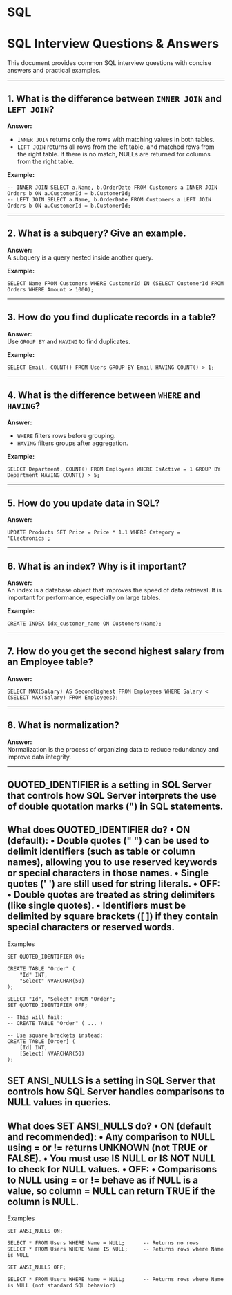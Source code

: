 # SQL

# SQL Interview Questions & Answers

This document provides common SQL interview questions with concise answers and practical examples.

---

## 1. What is the difference between `INNER JOIN` and `LEFT JOIN`?

**Answer:**  
- `INNER JOIN` returns only the rows with matching values in both tables.
- `LEFT JOIN` returns all rows from the left table, and matched rows from the right table. If there is no match, NULLs are returned for columns from the right table.

**Example:**
```
-- INNER JOIN SELECT a.Name, b.OrderDate FROM Customers a INNER JOIN Orders b ON a.CustomerId = b.CustomerId;
-- LEFT JOIN SELECT a.Name, b.OrderDate FROM Customers a LEFT JOIN Orders b ON a.CustomerId = b.CustomerId;
```
---

## 2. What is a subquery? Give an example.

**Answer:**  
A subquery is a query nested inside another query.

**Example:**
```
SELECT Name FROM Customers WHERE CustomerId IN (SELECT CustomerId FROM Orders WHERE Amount > 1000);
```

---

## 3. How do you find duplicate records in a table?

**Answer:**  
Use `GROUP BY` and `HAVING` to find duplicates.

**Example:**
```
SELECT Email, COUNT() FROM Users GROUP BY Email HAVING COUNT() > 1;
```

---

## 4. What is the difference between `WHERE` and `HAVING`?

**Answer:**  
- `WHERE` filters rows before grouping.
- `HAVING` filters groups after aggregation.

**Example:**
```
SELECT Department, COUNT() FROM Employees WHERE IsActive = 1 GROUP BY Department HAVING COUNT() > 5;
```

---

## 5. How do you update data in SQL?

**Answer:**
```
UPDATE Products SET Price = Price * 1.1 WHERE Category = 'Electronics';
```

---

## 6. What is an index? Why is it important?

**Answer:**  
An index is a database object that improves the speed of data retrieval. It is important for performance, especially on large tables.

**Example:**
```
CREATE INDEX idx_customer_name ON Customers(Name);

```

---

## 7. How do you get the second highest salary from an Employee table?

**Answer:**
```
SELECT MAX(Salary) AS SecondHighest FROM Employees WHERE Salary < (SELECT MAX(Salary) FROM Employees);
```

---

## 8. What is normalization?

**Answer:**  
Normalization is the process of organizing data to reduce redundancy and improve data integrity.

---

QUOTED_IDENTIFIER is a setting in SQL Server that controls how SQL Server interprets the use of double quotation marks (") in SQL statements.
---
What does QUOTED_IDENTIFIER do?
•	ON (default):
•	Double quotes (" ") can be used to delimit identifiers (such as table or column names), allowing you to use reserved keywords or special characters in those names.
•	Single quotes (' ') are still used for string literals.
•	OFF:
•	Double quotes are treated as string delimiters (like single quotes).
•	Identifiers must be delimited by square brackets ([ ]) if they contain special characters or reserved words.
---
Examples
```
SET QUOTED_IDENTIFIER ON;

CREATE TABLE "Order" (
    "Id" INT,
    "Select" NVARCHAR(50)
);

SELECT "Id", "Select" FROM "Order";
SET QUOTED_IDENTIFIER OFF;

-- This will fail:
-- CREATE TABLE "Order" ( ... )

-- Use square brackets instead:
CREATE TABLE [Order] (
    [Id] INT,
    [Select] NVARCHAR(50)
);
```

SET ANSI_NULLS is a setting in SQL Server that controls how SQL Server handles comparisons to NULL values in queries.
---
What does SET ANSI_NULLS do?
•	ON (default and recommended):
•	Any comparison to NULL using = or != returns UNKNOWN (not TRUE or FALSE).
•	You must use IS NULL or IS NOT NULL to check for NULL values.
•	OFF:
•	Comparisons to NULL using = or != behave as if NULL is a value, so column = NULL can return TRUE if the column is NULL.
---
Examples
```
SET ANSI_NULLS ON;

SELECT * FROM Users WHERE Name = NULL;      -- Returns no rows
SELECT * FROM Users WHERE Name IS NULL;     -- Returns rows where Name is NULL

SET ANSI_NULLS OFF;

SELECT * FROM Users WHERE Name = NULL;      -- Returns rows where Name is NULL (not standard SQL behavior)
```

